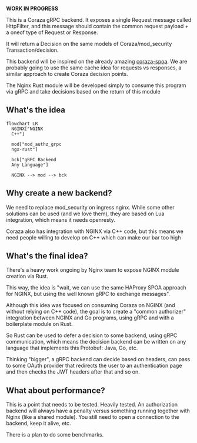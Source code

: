 **WORK IN PROGRESS**

This is a Coraza gRPC backend. It exposes a single Request message called HttpFilter, 
and this message should contain the common request payload + a oneof type of Request or Response.

It will return a Decision on the same models of Coraza/mod_security Transaction/decision.

This backend will be inspired on the already amazing [coraza-spoa](https://github.com/corazawaf/coraza-spoa).
We are probably going to use the same cache idea for requests vs responses, a similar approach to create 
Coraza decision points.

The Nginx Rust module will be developed simply to consume this program via gRPC and take decisions based on 
the return of this module

## What's the idea

```mermaid
flowchart LR
  NGINX["NGINX
  C++"]

  mod["mod_authz_grpc
  ngx-rust"]

  bck["gRPC Backend
  Any Language"]

  NGINX --> mod --> bck
```

## Why create a new backend?
We need to replace mod_security on ingress nginx. While some other solutions can be used (and we love them),
they are based on Lua integration, which means it needs openresty.

Coraza also has integration with NGINX via C++ code, but this means we need people willing to develop on C++
which can make our bar too high

## What's the final idea?

There's a heavy work ongoing by Nginx team to expose NGINX module creation via Rust.

This way, the idea is "wait, we can use the same HAProxy SPOA approach for NGINX, but using the well known gRPC
to exchange messages".

Although this idea was focused on consuming Coraza on NGINX (and without relying on C++ code), the goal is 
to create a "common authorizer" integration between NGINX and Go programs, using gRPC and with a boilerplate
module on Rust.

So Rust can be used to defer a decision to some backend, using gRPC communication, which means the decision backend
can be written on any language that implements this Protobuf: Java, Go, etc.

Thinking "bigger", a gRPC backend can decide based on headers, can pass to some OAuth provider that redirects 
the user to an authentication page and then checks the JWT headers after that and so on.

## What about performance?
This is a point that needs to be tested. Heavily tested. An authorization backend will always have a penalty
versus something running together with Nginx (like a shared module). You still need to open a connection to 
the backend, keep it alive, etc.

There is a plan to do some benchmarks.
